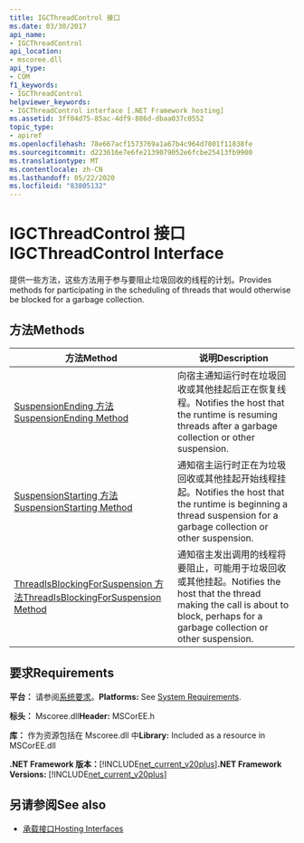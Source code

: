 ```yaml
---
title: IGCThreadControl 接口
ms.date: 03/30/2017
api_name:
- IGCThreadControl
api_location:
- mscoree.dll
api_type:
- COM
f1_keywords:
- IGCThreadControl
helpviewer_keywords:
- IGCThreadControl interface [.NET Framework hosting]
ms.assetid: 3ff04d75-85ac-4df9-886d-dbaa037c0552
topic_type:
- apiref
ms.openlocfilehash: 78e667acf1573769a1a67b4c964d7801f11838fe
ms.sourcegitcommit: d223616e7e6fe2139079052e6fcbe25413fb9900
ms.translationtype: MT
ms.contentlocale: zh-CN
ms.lasthandoff: 05/22/2020
ms.locfileid: "83805132"
---
```

# <a name="igcthreadcontrol-interface"></a><span data-ttu-id="78a73-102">IGCThreadControl 接口</span><span class="sxs-lookup"><span data-stu-id="78a73-102">IGCThreadControl Interface</span></span>
<span data-ttu-id="78a73-103">提供一些方法，这些方法用于参与要阻止垃圾回收的线程的计划。</span><span class="sxs-lookup"><span data-stu-id="78a73-103">Provides methods for participating in the scheduling of threads that would otherwise be blocked for a garbage collection.</span></span>  
  
## <a name="methods"></a><span data-ttu-id="78a73-104">方法</span><span class="sxs-lookup"><span data-stu-id="78a73-104">Methods</span></span>  
  
|<span data-ttu-id="78a73-105">方法</span><span class="sxs-lookup"><span data-stu-id="78a73-105">Method</span></span>|<span data-ttu-id="78a73-106">说明</span><span class="sxs-lookup"><span data-stu-id="78a73-106">Description</span></span>|  
|------------|-----------------|  
|[<span data-ttu-id="78a73-107">SuspensionEnding 方法</span><span class="sxs-lookup"><span data-stu-id="78a73-107">SuspensionEnding Method</span></span>](igcthreadcontrol-suspensionending-method.md)|<span data-ttu-id="78a73-108">向宿主通知运行时在垃圾回收或其他挂起后正在恢复线程。</span><span class="sxs-lookup"><span data-stu-id="78a73-108">Notifies the host that the runtime is resuming threads after a garbage collection or other suspension.</span></span>|  
|[<span data-ttu-id="78a73-109">SuspensionStarting 方法</span><span class="sxs-lookup"><span data-stu-id="78a73-109">SuspensionStarting Method</span></span>](igcthreadcontrol-suspensionstarting-method.md)|<span data-ttu-id="78a73-110">通知宿主运行时正在为垃圾回收或其他挂起开始线程挂起。</span><span class="sxs-lookup"><span data-stu-id="78a73-110">Notifies the host that the runtime is beginning a thread suspension for a garbage collection or other suspension.</span></span>|  
|[<span data-ttu-id="78a73-111">ThreadIsBlockingForSuspension 方法</span><span class="sxs-lookup"><span data-stu-id="78a73-111">ThreadIsBlockingForSuspension Method</span></span>](igcthreadcontrol-threadisblockingforsuspension-method.md)|<span data-ttu-id="78a73-112">通知宿主发出调用的线程将要阻止，可能用于垃圾回收或其他挂起。</span><span class="sxs-lookup"><span data-stu-id="78a73-112">Notifies the host that the thread making the call is about to block, perhaps for a garbage collection or other suspension.</span></span>|  
  
## <a name="requirements"></a><span data-ttu-id="78a73-113">要求</span><span class="sxs-lookup"><span data-stu-id="78a73-113">Requirements</span></span>  
 <span data-ttu-id="78a73-114">**平台：** 请参阅[系统要求](../../get-started/system-requirements.md)。</span><span class="sxs-lookup"><span data-stu-id="78a73-114">**Platforms:** See [System Requirements](../../get-started/system-requirements.md).</span></span>  
  
 <span data-ttu-id="78a73-115">**标头：** Mscoree.dll</span><span class="sxs-lookup"><span data-stu-id="78a73-115">**Header:** MSCorEE.h</span></span>  
  
 <span data-ttu-id="78a73-116">**库：** 作为资源包括在 Mscoree.dll 中</span><span class="sxs-lookup"><span data-stu-id="78a73-116">**Library:** Included as a resource in MSCorEE.dll</span></span>  
  
 <span data-ttu-id="78a73-117">**.NET Framework 版本：**[!INCLUDE[net_current_v20plus](../../../../includes/net-current-v20plus-md.md)]</span><span class="sxs-lookup"><span data-stu-id="78a73-117">**.NET Framework Versions:** [!INCLUDE[net_current_v20plus](../../../../includes/net-current-v20plus-md.md)]</span></span>  
  
## <a name="see-also"></a><span data-ttu-id="78a73-118">另请参阅</span><span class="sxs-lookup"><span data-stu-id="78a73-118">See also</span></span>

- [<span data-ttu-id="78a73-119">承载接口</span><span class="sxs-lookup"><span data-stu-id="78a73-119">Hosting Interfaces</span></span>](hosting-interfaces.md)
